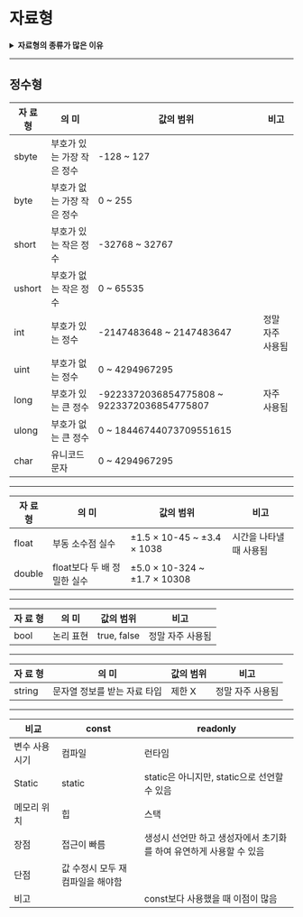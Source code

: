 # 자료형

<details>
<summary><Strong>자료형의 종류가 많은 이유</Strong></summary>
  
  - 자료형마다 **메모리 공간의 크기가 다름**
  - 자료형마다 **서식 문자와 데이터 표현 범위가 다름**
</details>

---

## 정수형
| 자 료 형 | 의 미 | 값의 범위 | 비고 |
| --- | --- | --- | --- |
| sbyte | 부호가 있는 가장 작은 정수 | -128 ~ 127 |  |
| byte | 부호가 없는 가장 작은 정수 | 0 ~ 255 |  |
| short | 부호가 있는 작은 정수 | -32768 ~ 32767 |  |
| ushort | 부호가 없는 작은 정수 | 0 ~ 65535 |  |
| int | 부호가 있는 정수 | -2147483648 ~ 2147483647 | 정말 자주 사용됨 |
| uint | 부호가 없는 정수 | 0 ~ 4294967295 |  |
| long | 부호가 있는 큰 정수 | -9223372036854775808 ~ 9223372036854775807 | 자주 사용됨 |
| ulong | 부호가 없는 큰 정수 | 0 ~ 18446744073709551615 |  |
| char | 유니코드 문자 | 0 ~ 4294967295 |  |

---

| 자 료 형 | 의 미 | 값의 범위 | 비고 |
| --- | --- | --- | --- |
| float | 부동 소수점 실수 | ±1.5 × 10-45 ~ ±3.4 × 1038 | 시간을 나타낼 때 사용됨 |
| double | float보다 두 배 정밀한 실수 | ±5.0 × 10-324 ~ ±1.7 × 10308 |  |

---

| 자 료 형 | 의 미 | 값의 범위 | 비고 |
| --- | --- | --- | --- |
| bool | 논리 표현 | true, false | 정말 자주 사용됨 |

---

| 자 료 형 | 의 미 | 값의 범위 | 비고 |
| --- | --- | --- | --- |
| string | 문자열 정보를 받는 자료 타입 | 제한 X | 정말 자주 사용됨 |

---

| 비교 | const | readonly |
| --- | --- | --- |
| 변수 사용 시기 | 컴파일 | 런타임 |
| Static | static | static은 아니지만, static으로 선언할 수 있음 |
| 메모리 위치 | 힙 | 스택 |
| 장점 | 접근이 빠름 | 생성시 선언만 하고 생성자에서 초기화를 하여 유연하게 사용할 수 있음 |
| 단점 | 값 수정시 모두 재 컴파일을 해야함 |  |
| 비고 |  | const보다 사용했을 때 이점이 많음 |
